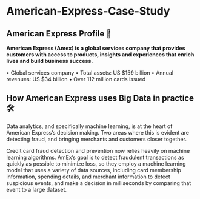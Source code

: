 # American-Express-Case-Study

## American Express Profile 🚀
**American Express (Amex) is a global services company that provides customers with access to products, insights and experiences that enrich lives and build business success.**

• Global services company
• Total assets: US $159 billion 
• Annual revenues: US $34 billion 
• Over 112 million cards issued


## How American Express uses Big Data in practice 🛠️
Data analytics, and specifically machine learning, is at the heart of American Express’s decision making. Two areas where this is evident are detecting fraud, and bringing merchants and customers closer together.

Credit card fraud detection and prevention now relies heavily on machine learning algorithms. AmEx’s goal is to detect fraudulent transactions as quickly as possible to minimize loss, so they employ a machine learning model that uses a variety of data sources, including card membership information, spending details, and merchant information to detect suspicious events, and make a decision in milliseconds by comparing that event to a large dataset.

